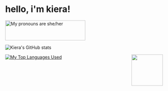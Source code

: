 <h1>hello, i'm kiera!</h1>
<a>
  <img src="https://pronouns.vercel.app/she/her?gradient=earthly" width="256" height="64" alt="My pronouns are she/her">
</a>

![Kiera's GitHub stats](https://github-readme-stats.vercel.app/api?username=kierawr&theme=onedark&show_icons=true)


[![My Top Languages Used](https://github-readme-stats.vercel.app/api/top-langs/?username=kierawr&layout=compact&theme=onedark)](https://github.com/kierawr/github-readme-stats)
<img src="https://media2.giphy.com/media/y93slPbDMdeXJQONHa/giphy.gif" width="100" align="right">
